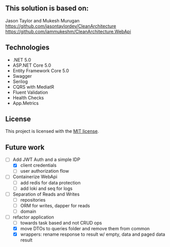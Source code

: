 ## This solution is based on:

Jason Taylor and Mukesh Murugan
<br/>
https://github.com/jasontaylordev/CleanArchitecture
<br/>
https://github.com/iammukeshm/CleanArchitecture.WebApi

## Technologies
* .NET 5.0
* ASP.NET Core 5.0
* Entity Framework Core 5.0
* Swagger
* Serilog
* CQRS with MediatR
* Fluent Validation
* Health Checks
* App.Metrics

## License

This project is licensed with the [MIT license](LICENSE).

## Future work
- [ ] Add JWT Auth and a simple IDP
  - [x] client credentials
  - [ ] user authorization flow
- [ ] Containerize WebApi
  - [ ] add redis for data protection
  - [ ] add loki and seq for logs
- [ ] Separation of Reads and Writes
  - [ ] repositories
  - [ ] ORM for writes, dapper for reads
  - [ ] domain
- [ ] refactor application 
  - [ ] towards task based and not CRUD ops
  - [x] move DTOs to queries folder and remove them from common
  - [x] wrappers: rename response to result w/ empty, data and paged data result
